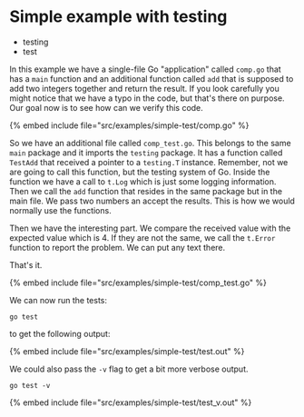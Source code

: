 # Simple example with testing

* testing
* test


In this example we have a single-file Go "application" called `comp.go` that has a `main` function and an additional function called `add` that is supposed to add two integers together and return the result. If you look carefully you might notice that we have a typo in the code, but that's there on purpose. Our goal now is to see how can we verify this code.


{% embed include file="src/examples/simple-test/comp.go" %}


So we have an additional file called `comp_test.go`. This belongs to the same `main` package and it imports the `testing` package. It has a function called `TestAdd` that received a pointer to a `testing.T` instance. Remember, not we are going to call this function, but the testing system of Go.
Inside the function we have a call to `t.Log` which is just some logging information. Then we call the `add` function that resides in the same package but in the main file. We pass two numbers an accept the results. This is how we would normally use the functions.



Then we have the interesting part. We compare the received value with the expected value which is 4. If they are not the same, we call the `t.Error` function to report the problem. We can put any text there.



That's it.


{% embed include file="src/examples/simple-test/comp_test.go" %}


We can now run the tests:

```
go test
```

to get the following output:

{% embed include file="src/examples/simple-test/test.out" %}

We could also pass the `-v` flag to get a bit more verbose output.

```
go test -v
```

{% embed include file="src/examples/simple-test/test_v.out" %}




